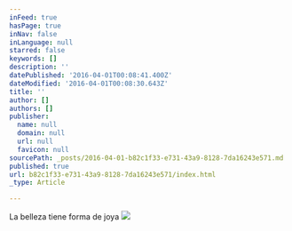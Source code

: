 ```yaml
---
inFeed: true
hasPage: true
inNav: false
inLanguage: null
starred: false
keywords: []
description: ''
datePublished: '2016-04-01T00:08:41.400Z'
dateModified: '2016-04-01T00:08:30.643Z'
title: ''
author: []
authors: []
publisher:
  name: null
  domain: null
  url: null
  favicon: null
sourcePath: _posts/2016-04-01-b82c1f33-e731-43a9-8128-7da16243e571.md
published: true
url: b82c1f33-e731-43a9-8128-7da16243e571/index.html
_type: Article

---
```

La belleza tiene forma de joya
![](https://the-grid-user-content.s3-us-west-2.amazonaws.com/00a8d731-c182-42c1-a554-b5afd363c98c.jpg)